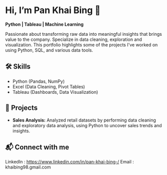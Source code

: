 # Hi, I’m Pan Khai Bing 👋

**Python | Tableau | Machine Learning**

Passionate about transforming raw data into meaningful insights that brings value to the company. Specialize in data cleaning, exploration and visualization. 
This portfolio highlights some of the projects I've worked on using Python, SQL, and various data tools.

## 🛠 Skills
- Python (Pandas, NumPy)
- Excel (Data Cleaning, Pivot Tables)
- Tableau (Dashboards, Data Visualization)


## 📂 Projects
- **Sales Analysis:** Analyzed retail datasets by performing data cleaning and exploratory data analysis, using Python to uncover sales trends and insights.

## 📬 Connect with me
LinkedIn : https://www.linkedin.com/in/pan-khai-bing-/
   Email : khaibing98.gmail.com






<!---
PanKhaiBing/PanKhaiBing is a ✨ special ✨ repository because its `README.md` (this file) appears on your GitHub profile.
You can click the Preview link to take a look at your changes.
--->
